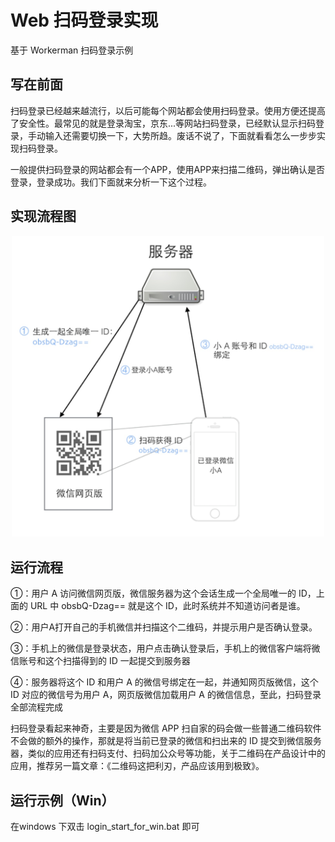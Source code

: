 
# Web 扫码登录实现
 基于 Workerman 扫码登录示例

## 写在前面
扫码登录已经越来越流行，以后可能每个网站都会使用扫码登录。使用方便还提高了安全性。最常见的就是登录淘宝，京东...等网站扫码登录，已经默认显示扫码登录，手动输入还需要切换一下，大势所趋。废话不说了，下面就看看怎么一步步实现扫码登录。

一般提供扫码登录的网站都会有一个APP，使用APP来扫描二维码，弹出确认是否登录，登录成功。我们下面就来分析一下这个过程。

## 实现流程图
<p align="center"><img src="./images/qr.jpg" width="500"></p>

## 运行流程
①：用户 A 访问微信网页版，微信服务器为这个会话生成一个全局唯一的 ID，上面的 URL 中 obsbQ-Dzag== 就是这个 ID，此时系统并不知道访问者是谁。

②：用户A打开自己的手机微信并扫描这个二维码，并提示用户是否确认登录。

③：手机上的微信是登录状态，用户点击确认登录后，手机上的微信客户端将微信账号和这个扫描得到的 ID 一起提交到服务器

④：服务器将这个 ID 和用户 A 的微信号绑定在一起，并通知网页版微信，这个 ID 对应的微信号为用户 A，网页版微信加载用户 A 的微信信息，至此，扫码登录全部流程完成

扫码登录看起来神奇，主要是因为微信 APP 扫自家的码会做一些普通二维码软件不会做的额外的操作，那就是将当前已登录的微信和扫出来的 ID 提交到微信服务器，类似的应用还有扫码支付、扫码加公众号等功能，关于二维码在产品设计中的应用，推荐另一篇文章：《二维码这把利刃，产品应该用到极致》。


## 运行示例（Win）
在windows 下双击 login_start_for_win.bat 即可